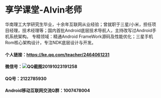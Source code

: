 # 享学课堂-Alvin老师

华南理工大学研究生毕业，十余年互联网从业经验；曾就职于三星/小米，担任项目经理，技术经理等；国内首批Android底层技术导航人，主持改写过Android手机系统架构。 专精领域：精通Android FrameWork源码及性能优化；三星手机Rom核心架构设计，专注NDK底层设计与开发。

#### 个人链接：https://ke.qq.com/teacher/2464061231

#### 微信号：![QQ截图20191023191258](D:\360MoveData\Users\Administrator\Desktop\QQ截图20191023191258.png)

#### QQ号：2122785930

#### Android移动互联网交流Q群：1007478004

